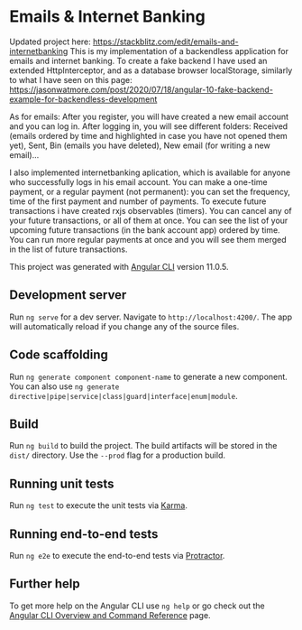 # Emails & Internet Banking

Updated project here: https://stackblitz.com/edit/emails-and-internetbanking
This is my implementation of a backendless application for emails and internet banking. 
To create a fake backend I have used an extended HttpInterceptor, and as a database browser localStorage, similarly to what I have seen 
on this page: https://jasonwatmore.com/post/2020/07/18/angular-10-fake-backend-example-for-backendless-development

As for emails: After you register, you will have created a new email account and you can log in. After logging in, 
you will see different folders: Received (emails ordered by time and highlighted in case you have not opened them yet), Sent, 
Bin (emails you have deleted), New email (for writing a new email)...

I also implemented internetbanking aplication, which is available for anyone who successfully logs in his email account.
You can make a one-time payment, or a regular payment (not permanent): you can set the frequency, time of the first payment 
and number of payments. To execute future transactions i have created rxjs observables (timers). You can cancel any of your future transactions, 
or all of them at once. You can see the list of your upcoming future transactions (in the bank account app) ordered by time.
You can run more regular payments at once and you will see them merged in the list of future transactions.

This project was generated with [Angular CLI](https://github.com/angular/angular-cli) version 11.0.5.


## Development server

Run `ng serve` for a dev server. Navigate to `http://localhost:4200/`. The app will automatically reload if you change any of the source files.

## Code scaffolding

Run `ng generate component component-name` to generate a new component. You can also use `ng generate directive|pipe|service|class|guard|interface|enum|module`.

## Build

Run `ng build` to build the project. The build artifacts will be stored in the `dist/` directory. Use the `--prod` flag for a production build.

## Running unit tests

Run `ng test` to execute the unit tests via [Karma](https://karma-runner.github.io).

## Running end-to-end tests

Run `ng e2e` to execute the end-to-end tests via [Protractor](http://www.protractortest.org/).

## Further help

To get more help on the Angular CLI use `ng help` or go check out the [Angular CLI Overview and Command Reference](https://angular.io/cli) page.
